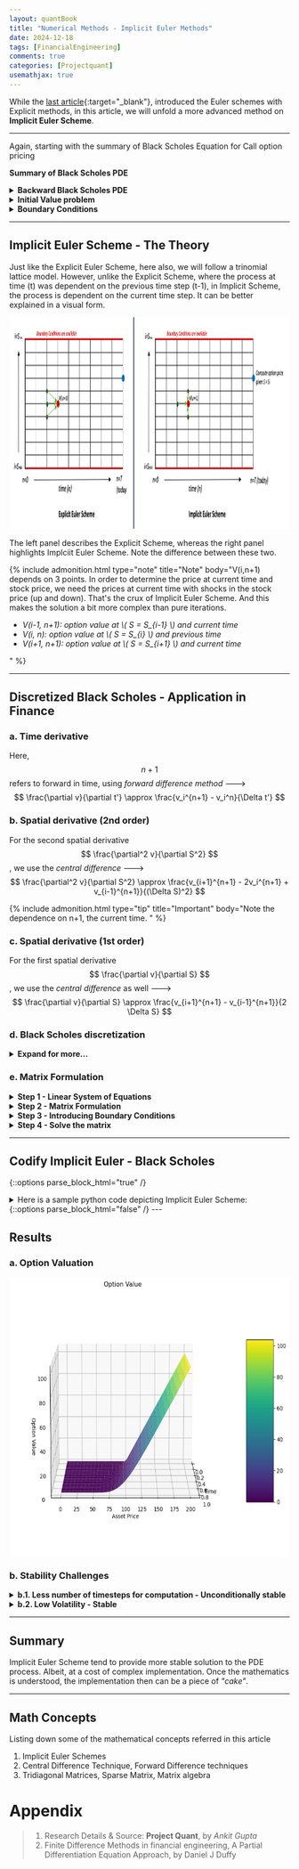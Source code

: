 ```yaml
---
layout: quantBook
title: "Numerical Methods - Implicit Euler Methods"
date: 2024-12-18
tags: [FinancialEngineering]
comments: true
categories: [Projectquant]
usemathjax: true
---
```




While the [last article](/projectquant/financialengineering/2024-12-17-Explicit-Euler-Method/){:target="_blank"}, introduced the Euler schemes with Explicit methods, in this article, we will unfold a more advanced method on **Implicit Euler Scheme**.


---

Again, starting with the summary of Black Scholes Equation for Call option pricing




**Summary of Black Scholes PDE**

<details>
<summary><b>Backward Black Scholes PDE</b></summary>
$$
% \begin{aligned}
-\frac{\partial V}{\partial t'} + \frac{1}{2} \sigma^2 S^2 \frac{\partial^2 V}{\partial S^2} + rS \frac{\partial V}{\partial S} - rV = 0 
% \end{aligned}
$$
</details>

<details>
<summary><b>Initial Value problem</b></summary>

For a European call option: 
$$ 
% \begin{aligned}
V(S, 0) = \max(S_T - K, 0) 
% \end{aligned}
$$

{% include admonition.html type="note" title="Note" body="In later articles, we will try to value a more complex derivative product, such as Barrier option or a Equity-Credit Hybrid product with a more complex initial value." %}

</details>


<details>
<summary><b>Boundary Conditions</b></summary>
In the case of boundary conditions, we tend to find option values at extreme ends of stock price.

$$
% \begin{aligned}
V(0, t) = 0 \\
V(S_{max}, t) = S_{max} - K e^{(-rt)}
% \end{aligned}
$$

</details>

---



## Implicit Euler Scheme - The Theory

Just like the Explicit Euler Scheme, here also, we will follow a trinomial lattice model. However, unlike the  Explicit Scheme, where the process at time (t) was dependent on the previous time step (t-1), in Implicit Scheme, the process is dependent on the current time step. It can be better explained in a visual form. 


<p align="center"> 
<img src="/data/pics/finengg/numerical/implicit.png" alt="Explicit Euler Scheme"  width="1150" height="380" text-align="center"/>
</p>

The left panel describes the Explicit Scheme, whereas the right panel highlights Implciit Euler Scheme. Note the difference between these two. 

{% include admonition.html 
  type="note" 
  title="Note" 
  body="V(i,n+1) depends on 3 points. 
  In order to determine the price at current time and stock price, we need the prices at current time with shocks in the stock price (up and down). That's the crux of Implicit Euler Scheme. And this makes the solution a bit more complex than pure iterations.
  <ul>
    <li><i>V(i-1, n+1): option value at \( S = S_{i-1} \) and current time</i></li>
    <li><i>V(i, n): option value at \( S = S_{i} \) and previous time</i></li>
    <li><i>V(i+1, n+1): option value at \( S = S_{i+1} \) and current time</i></li>
  </ul>" 
%}

---


## Discretized Black Scholes - Application in Finance

### a. Time derivative

Here, $$ n+1 $$ refers to forward in time, using _forward difference method_ --->   $$ \frac{\partial v}{\partial t'} \approx \frac{v_i^{n+1} - v_i^n}{\Delta t'} $$

### b. Spatial derivative (2nd order)
For the second spatial derivative $$ \frac{\partial^2 v}{\partial S^2} $$, we use the _central difference_ ---> $$ \frac{\partial^2 v}{\partial S^2} \approx \frac{v_{i+1}^{n+1} - 2v_i^{n+1} + v_{i-1}^{n+1}}{(\Delta S)^2} $$


{% include admonition.html 
  type="tip" 
  title="Important" 
  body="Note the dependence on n+1, the current time. " 
%}


### c. Spatial derivative (1st order)
For the first spatial derivative $$ \frac{\partial v}{\partial S} $$, we use the _central difference_ as well ---> $$ \frac{\partial v}{\partial S} \approx \frac{v_{i+1}^{n+1} - v_{i-1}^{n+1}}{2 \Delta S} $$

### d. Black Scholes discretization

<details>
<summary><b>Expand for more...</b></summary>

Hence, under the <b>Implicit Euler Scheme</b>, the Backward Black Scholes can be approximated as:


$$
% \begin{aligned}
-\frac{v_i^{n+1} - v_i^n}{\Delta t} + \frac{1}{2} \sigma^2 S_i^2 \frac{v_{i+1}^{n+1} - 2v_i^{n+1} + v_{i-1}^{n+1}}{(\Delta S)^2} + r S_i \frac{v_{i+1}^{n+1} - v_{i-1}^{n+1}}{2 \Delta S} - r v_i^{n+1} = 0
% \end{aligned}
$$

Rearrange this equation to isolate the terms involving \( v^{n+1} \)  on left side, and \( v^{n} \) on right side.

$$
% \begin{aligned}
v_{i-1}^{n+1} (\alpha \Delta t) + v_i^{n+1}(1 - \beta \Delta t) +  v_{i+1}^{n+1} (\gamma \Delta t) = v_{i}^{n}
% \end{aligned}
$$

Where
<li> \( \alpha_i = \frac {1}{2} \frac {\sigma^2 S_i^2}{(\Delta S)^2} - \frac {r S_i}{2 \Delta S} \) </li>
<li> \( \beta_i = -\frac {\sigma^2 S_i^2}{(\Delta S)^2} - r \) </li>
<li> \( \gamma_i = \frac {1}{2} \frac {\sigma^2 S_i^2}{(\Delta S)^2} + \frac {r S_i}{2 \Delta S} \) </li>

</details>

### e. Matrix Formulation

<details>
<summary><b> Step 1 - Linear System of Equations</b></summary>


It is easier to visualize the system as a set of equations at \( t = n+1 \), where \( i \) varies from 1 to \( I-1 \). 
The system can be written as:

\[
\begin{aligned}
v_{0}^{n+1} (\alpha_1 \Delta t) + v_1^{n+1}(1 - \beta_1 \Delta t) + v_{2}^{n+1} (\gamma_1 \Delta t) &= v_{1}^{n} \\
v_{1}^{n+1} (\alpha_2 \Delta t) + v_2^{n+1}(1 - \beta_2 \Delta t) + v_{3}^{n+1} (\gamma_2 \Delta t) &= v_{2}^{n} \\
v_{2}^{n+1} (\alpha_3 \Delta t) + v_3^{n+1}(1 - \beta_3 \Delta t) + v_{4}^{n+1} (\gamma_3 \Delta t) &= v_{3}^{n} \\
&\vdots \\
v_{I-2}^{n+1} (\alpha_{I-1} \Delta t) + v_{I-1}^{n+1}(1 - \beta_{I-1} \Delta t) + v_{I}^{n+1} (\gamma_{I-1} \Delta t) &= v_{I-1}^{n}
\end{aligned}
\]

</details>

<details>
<summary><b> Step 2 - Matrix Formulation</b>   </summary>

This can be conveniently represented in <b>matrix form</b>> as:

\( A \cdot X = B \)
<br>
Where The matrix \( A \) is a <b>tridiagonal matrix</b> of size: <i>(I-1)x(I+1)</i>  and is given by:

\[
A =
\begin{bmatrix}
\alpha_1 \Delta t & 1 - \beta_1 \Delta t & \gamma_1 \Delta t & 0 & \cdots & 0 & 0\\
0 & \alpha_2 \Delta t & 1 - \beta_2 \Delta t & \gamma_2 \Delta t & \cdots & 0 & 0\\
0 & 0 & \alpha_3 \Delta t & 1 - \beta_3 \Delta t & \cdots & 0 & 0\\
\vdots & \vdots & \vdots & \vdots & \ddots & \vdots & \vdots \\
0 & 0 & \cdots & 0 & \alpha_{I-1} \Delta t & 1 - \beta_{I-1} \Delta t & \gamma_{I-1} \Delta t
\end{bmatrix}
\]

- The vector \( X \) of unknowns \( v_i^{n+1} \) is displayed as below. It is a vector of size: <i>(I+1)</i>:

\[
X =
\begin{bmatrix}
v_0^{n+1} \\
v_1^{n+1} \\
v_2^{n+1} \\
\vdots \\
v_{I-1}^{n+1}\\
v_{I}^{n+1}
\end{bmatrix}
\]

- The vector \( B \) of known values (of size: I-1) from the previous time step is given as below:

\[
B =
\begin{bmatrix}
v_1^n \\
v_2^n \\
v_3^n \\
\vdots \\
v_{I-1}^n
\end{bmatrix}
\]

</details>

<details>
<summary><b> Step 3 - Introducing Boundary Conditions </b></summary>

Since boundary conditions are already known to us, we can separate out the \( V_0^{n+1} \) and \( V_I^{n+1} \) terms from left side of the equation. This reduces the matrix set of equations as:

\[
\begin{bmatrix}
1 - \beta_1 \Delta t & \gamma_1 \Delta t & 0 & 0 & \cdots & 0 \\
\alpha_2 \Delta t & 1 - \beta_2 \Delta t & \gamma_2 \Delta t & 0 & \cdots & 0 \\
0 & \alpha_3 \Delta t & 1 - \beta_3 \Delta t & \gamma_3 \Delta t & \cdots & 0 \\
0 & 0 & \alpha_4 \Delta t & 1 - \beta_4 \Delta t & \cdots & 0 \\
\vdots & \vdots & \vdots & \vdots & \ddots & \vdots \\
0 & 0 & \cdots & 0 & \alpha_{I-1} \Delta t & 1 - \beta_{I-1} \Delta t
\end{bmatrix}
\begin{bmatrix}
v_0^{n+1} \\
v_1^{n+1} \\
v_2^{n+1} \\
\vdots \\
v_{I-1}^{n+1}
\end{bmatrix}
+
\begin{bmatrix}
\alpha_1 \Delta t v_0^{n+1} \\
0 \\
0 \\
\vdots \\
\gamma_{I-1} \Delta t v_{I}^{n+1}
\end{bmatrix}

=
\begin{bmatrix}
v_1^n \\
v_2^n \\
v_3^n \\
\vdots \\
v_{I-1}^n
\end{bmatrix}
\]

Rearranging the above to bring all known terms on right side

\[
\begin{bmatrix}
1 - \beta_1 \Delta t & \gamma_1 \Delta t & 0 & 0 & \cdots & 0 \\
\alpha_2 \Delta t & 1 - \beta_2 \Delta t & \gamma_2 \Delta t & 0 & \cdots & 0 \\
0 & \alpha_3 \Delta t & 1 - \beta_3 \Delta t & \gamma_3 \Delta t & \cdots & 0 \\
0 & 0 & \alpha_4 \Delta t & 1 - \beta_4 \Delta t & \cdots & 0 \\
\vdots & \vdots & \vdots & \vdots & \ddots & \vdots \\
0 & 0 & \cdots & 0 & \alpha_{I-1} \Delta t & 1 - \beta_{I-1} \Delta t
\end{bmatrix}
\begin{bmatrix}
v_0^{n+1} \\
v_1^{n+1} \\
v_2^{n+1} \\
\vdots \\
v_{I-1}^{n+1}
\end{bmatrix}


=
\begin{bmatrix}
v_1^n \\
v_2^n \\
v_3^n \\
\vdots \\
v_{I-1}^n
\end{bmatrix}
-
\begin{bmatrix}
\alpha_1 \Delta t v_0^{n+1} \\
0 \\
0 \\
\vdots \\
\gamma_{I-1} \Delta t v_{I}^{n+1}
\end{bmatrix}
\]

Once we have the system in this form, it can be solved by solving the linear system \( A \cdot X = B \).

</details>

<details>
<summary><b>Step 4 - Solve the matrix </b></summary>

\( A \cdot X = B \)

{% include admonition.html type="tip" title="Important" body="A is a <b>tridiagonal matrix</b>, and a sparse matrix. More the number of time steps, sparsity increases. We need to ensure that we apply matrix algebra considering the sparsity of A in mind" %}

</details>


---



## Codify Implicit Euler - Black Scholes

{::options parse_block_html="true" /}  
<details><summary markdown="span">Here is a sample python code depicting Implicit Euler Scheme:</summary>



```python
  # relevant libraries for matrix algebra
  from scipy import sparse
  from scipy.sparse.linalg import spsolve
  from importlib import reload    
  import numpy as np

  def ImplicitEuler(SMax, SMin, nbSpaceSteps, timetoMaturity, nbTimeSteps, vol, rate, strike, optiontype = "call"):
    
      # initializing the space and time vectors for the grid
      S = np.linspace(SMin, SMax, nbSpaceSteps + 1)
      dS = (SMax - SMin)/nbSpaceSteps

      
      time = np.linspace(0, timetoMaturity, nbTimeSteps + 1)
      dt = (timetoMaturity - 0)/nbTimeSteps

      # setting the storage grid for derivative price
      V = np.zeros((nbSpaceSteps+1, nbTimeSteps+1))
      delta = np.zeros((nbSpaceSteps+1, nbTimeSteps+1))
      gamma = np.zeros((nbSpaceSteps+1, nbTimeSteps+1))
      theta = np.zeros((nbSpaceSteps+1, nbTimeSteps+1))

      # ------ Setting initial condtion
      
      # initial condition 
      if optiontype.upper()[0] == "C":
          V[:,0] = np.maximum(S - strike, 0)
      else:
          # for put option
          V[:,0] = np.maximum(strike - K, 0)

      # boundary condition
      if optiontype.upper()[0] == "C":
          V[0, :] = 0
          V[-1, :] = (SMax - strike)*np.exp(-rate*time)
      else:
          V[-1, :] = 0
          V[0, :] = (strike- SMin)*np.exp(-rate*time) 


      # apply Implicit Euler discretization

      I = np.arange(0,nbSpaceSteps+1)

      alpha = 0.5 * dt * ((vol**2) * (I**2) - rate*I)
      beta = dt  * (vol**2 * (I**2) + rate)
      gamma = 0.5 * dt * (vol**2 * (I**2) + rate * I)

      # Note the usage of sparse matrix using scipy sparse library
      ML = sparse.diags([-alpha[2:], 1+beta[1:], -gamma[1:]], [-1,0,1], shape=(nbSpaceSteps-1, nbSpaceSteps-1)).tocsc()

      for t in range(1, nbTimeSteps+1):
          # loop through time iteratively
          boundary_t = np.zeros(nbSpaceSteps - 1)
          boundary_t[0] = -alpha[1] * (V[0, t]) 
          boundary_t[-1] = -gamma[nbSpaceSteps - 1] * (V[nbSpaceSteps, t] )
          b = V[1:nbSpaceSteps, t - 1] - boundary_t

          # Solve the matrix
          V[1:nbSpaceSteps, t] = spsolve(ML, b)    


      return S, time, V

  # -------- Compute the call price using implcit euler scheme
  SMax = 200
  SMin = 0
  timetoMaturity = 1
  vol = 0.2
  rate = 0.05
  nbSpaceSteps = 400
  nbTimeSteps = 100
  strike = 100
  S0 = 100

  S, _time, callPrice = ImplicitEuler(SMax, SMin, nbSpaceSteps, timetoMaturity, nbTimeSteps, vol, rate, strike, optiontype = "call")      

```

</details>
{::options parse_block_html="false" /} 
---


## Results

### a. Option Valuation


<p align="center"> 
<img src="/data/pics/finengg/numerical/explicit_call.png" alt="3D Call price"  width="594" height="500" text-align="center"/>
</p>

### b. Stability Challenges


<details>
<summary><b> b.1. Less number of timesteps for computation - Unconditionally stable </b></summary>

<p align="center"> 
<img src="/data/pics/finengg/numerical/implicit_stability.png" alt="Stability"  width="1300" height="240" text-align="center"/>
</p>


Implicit Methods are unconditionally stable, i.e. irrespective of the time step size, they are stable enough.
</details>



<details>
<summary><b> b.2. Low Volatility - Stable </b></summary>
Again, the stability issues are not so evident

<p align="center"> 
<img src="/data/pics/finengg/numerical/implicit_vol1.png" alt=""  width="1300" height="280" text-align="center"/>
</p>


<p align="center"> 
<img src="/data/pics/finengg/numerical/implicit_vol2.png" alt=""  width="1300" height="280" text-align="center"/>
</p>


</details>

---

## Summary

Implicit Euler Scheme tend to provide more stable solution to the PDE process. Albeit, at a cost of complex implementation. Once the mathematics is understood, the implementation then can be a piece of _"cake"_.

---

## Math Concepts
Listing down some of the mathematical concepts referred in this article
1. Implicit Euler Schemes
2. Central Difference Technique, Forward Difference techniques
3. Tridiagonal Matrices, Sparse Matrix, Matrix algebra


# Appendix

> 1. Research Details & Source: **Project Quant**, by _Ankit Gupta_
> 2. Finite Difference Methods in financial engineering, A Partial Differentiation Equation Approach, by Daniel J Duffy






